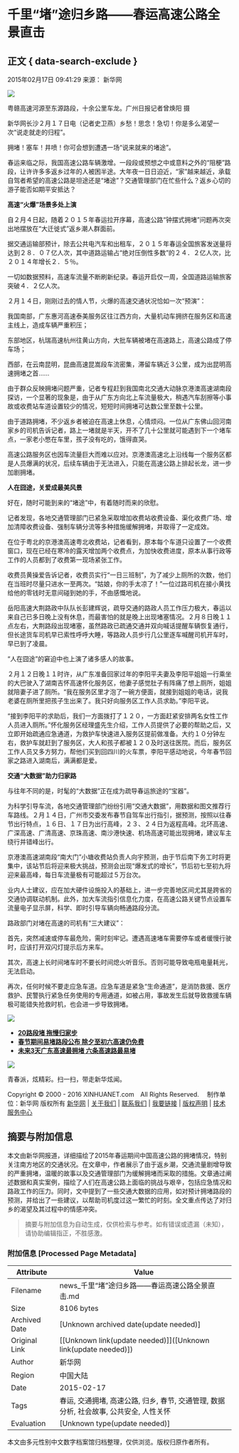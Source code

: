 # 千里“堵”途归乡路——春运高速公路全景直击

## 正文 { data-search-exclude }


2015年02月17日 09:41:29 来源： 新华网

![](http://news.xinhuanet.com/local/2015-02/14/2213334552763761430_11n.jpg)

粤赣高速河源至东源路段，十余公里车龙。广州日报记者曾焕阳 摄

新华网长沙２月１７日电（记者史卫燕）乡愁！思念！急切！你是多么渴望一次“说走就走的归程”。

拥堵！塞车！井喷！你可会想到遭遇一场“说来就来的堵途”。

春运来临之际，我国高速公路车辆激增。一段段或预想之中或意料之外的“阻梗”路段，让许许多多返乡过年的人被困半途。大年夜一日日迫近，“家”越来越近，承载自驾者希望的高速公路是坦途还是“堵途”？交通管理部门在忙些什么？返乡心切的游子能否如期平安抵达？

**高速“火爆”场景多处上演**

自２月４日起，随着２０１５年春运拉开序幕，高速公路“钟摆式拥堵”问题再次突出地摆放在“大迁徙式”返乡潮人群面前。

据交通运输部预计，除去公共电汽车和出租车，２０１５年春运全国旅客发送量将达到２８．０７亿人次，其中道路运输占“绝对压倒性多数”的２４．２亿人次，比２０１４年增长２．５％。

一切如数据预料，高速车流量不断刷新纪录。春运开启仅一周，全国道路运输旅客突破４．２亿人次。

２月１４日，刚刚过去的情人节，火爆的高速交通状况恰如一次“预演”：

我国南部，广东惠河高速泰美服务区往江西方向，大量机动车拥挤在服务区和高速主线上，造成车辆严重积压；

东部地区，杭瑞高速杭州往黄山方向，大批车辆被堵在高速路上，高速公路成了停车场；

西部，在云南昆明，昆曲高速昆嵩段车流密集，滞留车辆近３公里，成为出昆明高速拥堵之首……

由于群众反映拥堵问题严重，记者专程赶到我国南北交通大动脉京港澳高速湖南段探访，一个显著的现象是，由于从广东方向北上车流量极大，稍遇汽车刮擦等小事故或收费站车道设置较少的情况，短短时间拥堵可达数公里至数十公里。

由于道路拥堵，不少返乡者被迫在高速上休息，心情烦闷。一位从广东佛山回河南家乡的司机告诉记者，路上一堵就是半天，开不了几十公里就可能遇到下一个堵车点，一家老小憋在车里，孩子没有吃的，饿得直哭。

高速公路服务区也因车流量巨大而难以应对。京港澳高速北上沿线每一个服务区都是人员爆满的状况，后续车辆由于无法进入，只能在高速公路上排起长龙，进一步加剧拥堵。

**人在囧途，关爱成最美风景**

好在，随时可能到来的“堵途”中，有着随时而来的欣慰。

记者发现，各地交通管理部门已紧急采取增加收费站收费设备、渠化收费广场、增加清障收费设备、强制车辆分流等多种措施缓解拥堵，并取得了一定成效。

在位于粤北的京港澳高速粤北收费站，记者看到，原本每个车道只设置了一个收费窗口，现在已经在寒冷的露天增加两个收费点，为加快收费进度，原本从事行政等工作的人员都到了收费第一现场紧张工作。

收费员黄操爱告诉记者，收费员实行“一日三班制”，为了减少上厕所的次数，他们在当班时尽量只进水一至两次。“姑娘，你的手太凉了！”一位过路司机在接小黄找给他的零钱时无意间碰到她的手，不由感慨地说。

岳阳高速大荆路政中队队长彭建辉说，疏导交通的路政人员工作压力极大，春运以来自己已多日晚上没有休息，而最害怕的就是晚上出现堵塞情况。２月８日晚１１点左右，大荆路段出现堵塞，虽然路政已疏通交通并双向喊话提醒车辆恢复通行，但长途货车司机早已索性呼呼大睡，等路政人员步行几公里逐车喊醒司机开车时，早已到了凌晨。

“人在囧途”的窘迫中也上演了诸多感人的故事。

２月１２日晚１１时许，从广东准备回家过年的李阳平夫妻及李阳平姐姐一行乘坐的大巴驶入了湖南吉怀高速怀化服务区，他妻子感觉肚子有阵痛了想上厕所，姐姐就陪妻子进了厕所。“我在服务区里才泡了一碗方便面，就接到姐姐的电话，说我老婆在厕所里把孩子生出来了。我只好向服务区工作人员求助。”李阳平说。

“接到李阳平的求助后，我们一方面拨打了１２０，一方面赶紧安排两名女性工作人员进入厕所。”怀化服务区经理盛先生介绍，工作人员提供了必要的帮助之后，又立即开始疏通应急通道，为救护车快速进入服务区提前做准备。大约１０分钟左右，救护车就赶到了服务区，大人和孩子都被１２０及时送往医院。而后，服务区工作人员又多方努力，帮他们买到回四川的火车票，李阳平感动地说，今年春节回家之路进入湖南后，满满都是爱。

**交通“大数据”助力归家路**

与往年不同的是，时髦的“大数据”正在成为疏导春运旅途的“宝器”。

为科学引导车流，各地交通管理部门纷纷引用“交通大数据”，用数据和图文推荐行车路线。２月１４日，广州市交委发布春节自驾车出行指引，据预测，按照以往春节出行特点，１６日、１７日为出行高峰，２３、２４日为返程高峰。北环高速、广深高速、广清高速、京珠高速、南沙港快速、机场高速可能出现拥堵，建议车主绕行并错峰出行。

京港澳高速湖南段“南大门”小塘收费站负责人向宇预测，由于节后南下务工时将更集中，该站节后将迎来极大挑战，预测会出现“爆发式的增长”，节后初七至初九将迎来最高峰，每日车流量极有可能超过５万台次。

业内人士建议，应在加大硬件设施投入的基础上，进一步完善地区间尤其是跨省的交通协调联动机制。此外，加大车流指引信息化力度，在高速公路关键节点设置车流量电子显示屏，科学、即时引导车辆向畅通路段分流。

路政部门对堵在高速的司机有“三大建议”：

首先，突然减速或停车最危险，需时刻牢记。遭遇高速堵车需要停车或者缓慢行驶时，应该打开双闪灯提示后方来车。

其次，高速上长时间堵车时不要长时间熄火听音乐。否则可能导致电瓶电量耗光，无法启动。

再次，任何时候不要走应急车道。应急车道是紧急“生命通道”，是消防救援、医疗救护、民警执行紧急任务使用的专用通道，如被占用，事故发生后就导致救援车辆极可能错失抢救时机，也会进一步导致拥堵。

![](http://news.xinhuanet.com/xilan/imgs/20141202xhxw.jpg)

- [**20路段堵 拖慢归家步**](http://news.xinhuanet.com/local/2015-02/14/c_127494975.htm)
- [**春节期间易堵路段公布 除夕至初六高速仍免费**](http://news.xinhuanet.com/local/2015-02/12/c_1114340766.htm)
- [**未来3天广东高速最拥堵 六条高速路最易堵**](http://news.xinhuanet.com/local/2015-02/14/c_1114369268.htm)

![](http://www.xinhuanet.com/xilan/imgs/20141202xhxw.jpg)

青春派，炫精彩。扫一扫，带走新华炫闻。

Copyright © 2000 - 2016 XINHUANET.com　All Rights Reserved. 　制作单位：新华网 版权所有 [新华网](http://www.news.cn) | [关于我们](http://www.xinhuanet.com/aboutus.htm) | [联系我们](http://news.xinhuanet.com/way.htm) | [我要链接](http://www.xinhuanet.com/linktous.htm) | [版权声明](http://www.xinhuanet.com/xinhua_copyright.htm) | [技术服务中心](http://www.xinhuanet.com/jsfw/index.html)
<!-- tcd_original_link http://news.xinhuanet.com/politics/2015-02/17/c_1114397891.htm -->


## 摘要与附加信息

<!-- tcd_abstract -->
本文由新华网报道，详细描绘了2015年春运期间中国高速公路的拥堵情况，特别关注南方地区的交通状况。在文章中，作者展示了由于返乡潮，交通流量剧增导致的严重拥堵，温暖的故事以及交通管理部门为缓解拥堵而采取的措施。文章通过阐述数据和真实案例，描绘了人们在高速公路上面临的挑战与艰辛，包括应急情况和路政工作的压力。同时，文中提到了一些交通大数据的应用，如对预计拥堵路段的预测，并给出了一些建议，以帮助司机度过这一繁忙的时刻。全文重点传达了对归乡的渴望及其过程中的情感冲突。
<!-- tcd_abstract_end -->

> 摘要与附加信息为自动生成，仅供检索与参考。如有错误或遗漏（未知），请协助编辑指正，不胜感激。

### 附加信息 [Processed Page Metadata]

| Attribute       | Value                                  |
|-----------------|----------------------------------------|
| Filename        | news_千里“堵”途归乡路——春运高速公路全景直击.md                             |
| Size            | 8106 bytes                           |
| Archived Date   | [Unknown archived date(update needed)]                             |
| Original Link   | [[Unknown link(update needed)]]([Unknown link(update needed)])                       |
| Author          | 新华网                               |
| Region          | 中国大陆                               |
| Date            | 2015-02-17                                 |
| Tags            | 春运, 交通拥堵, 高速公路, 归乡, 春节, 交通管理, 数据分析, 社会故事, 公共安全, 人性关怀                                 |
| Evaluation            | [Unknown type(update needed)]                                 |
<!-- tcd_table_end -->

本文由多元性别中文数字档案馆归档整理，仅供浏览。版权归原作者所有。
